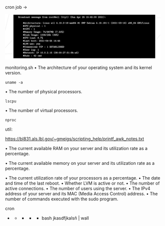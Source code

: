 

cron job ->

![alt](https://github.com/yeta1990/born2beroot-guide/blob/main/Screen%20Shot%202021-09-22%20at%207.57.22%20PM.png?raw=true)

monitoring.sh
• The architecture of your operating system and its kernel version.
```
uname -a
```

• The number of physical processors.
```
lscpu
```

• The number of virtual processors.
```
nproc
```

util:

https://bl831.als.lbl.gov/~gmeigs/scripting_help/printf_awk_notes.txt

• The current available RAM on your server and its utilization rate as a percentage.

• The current available memory on your server and its utilization rate as a percentage.


• The current utilization rate of your processors as a percentage.
• The date and time of the last reboot.
• Whether LVM is active or not.
• The number of active connections.
• The number of users using the server.
• The IPv4 address of your server and its MAC (Media Access Control) address.
• The number of commands executed with the sudo program.

cron


* * * * * bash jkasdfjkalsñ | wall

